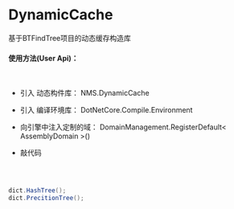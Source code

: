 
# DynamicCache
基于BTFindTree项目的动态缓存构造库


#### 使用方法(User Api)：  

 <br/>  
 
 - 引入 动态构件库： NMS.DynamicCache

 - 引入 编译环境库： DotNetCore.Compile.Environment

 - 向引擎中注入定制的域： DomainManagement.RegisterDefault< AssemblyDomain >()

 - 敲代码  
 
 
<br/>  


```C#

dict.HashTree();
dict.PrecitionTree();

```
